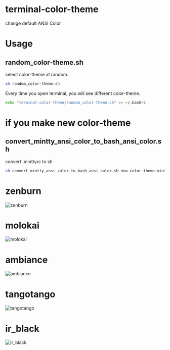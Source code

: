 terminal-color-theme
====================

change default ANSI Color 

# Usage
## random_color-theme.sh
select color-theme at random. 
```sh
sh random_color-theme.sh
```

Every time you open terminal, you will see different color-theme.
```sh
echo "terminal-color-theme/random_color-theme.sh" >> ~/.bashrc
```


# if you make new color-theme
## convert_mintty_ansi_color_to_bash_ansi_color.sh
convert .minttyrc to sh
```sh
sh convert_mintty_ansi_color_to_bash_ansi_color.sh new-color-theme.minttyrc new-color-theme.sh
```

# zenburn
![zenburn](http://cdn-ak.f.st-hatena.com/images/fotolife/s/sona-zip/20121028/20121028222104_original.png)

# molokai
![molokai](http://cdn-ak.f.st-hatena.com/images/fotolife/s/sona-zip/20130622/20130622184012_original.png)

# ambiance
![ambiance](http://cdn-ak.f.st-hatena.com/images/fotolife/s/sona-zip/20130622/20130622184010_original.png)

# tangotango
![tangotango](http://cdn-ak.f.st-hatena.com/images/fotolife/s/sona-zip/20130622/20130622184013_original.png)

# ir_black
![ir_black](http://cdn-ak.f.st-hatena.com/images/fotolife/s/sona-zip/20130622/20130622184011_original.png)


